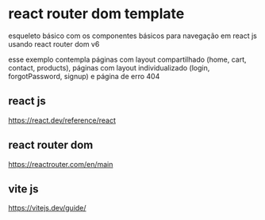 # react router dom template

esqueleto básico com os componentes básicos para navegação em react js usando react router dom v6

esse exemplo contempla páginas com layout compartilhado (home, cart, contact, products), páginas com layout individualizado (login, forgotPassword, signup) e página de erro 404

## react js
https://react.dev/reference/react

## react router dom
https://reactrouter.com/en/main

## vite js
https://vitejs.dev/guide/




